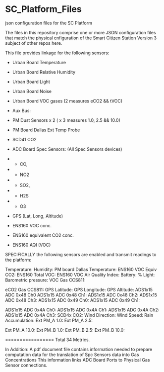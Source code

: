 # SC_Platform_Files
json configuration files for the SC Platform

The files in this repository comprise one or more JSON configuration files that match the physical cnfiguration of the 
Smart Citizen Station Version 3 subject of other repos here.

This file provides linkage for the following sensors:

- Urban Board Temperature
- Urban Board Relative Humidity
- Urban Board Light
- Urban Board Noise
- Urban Board VOC gases (2 measures eCO2 && tVOC)

- Aux Bus:
- PM Dust Sensors x 2 ( x 3 measures 1.0, 2.5 && 10.0)
- PM Board Dallas Ext Temp Probe
- SCD41 CO2
- ADC Board Spec Sensors: (All Spec Sensors devices)
- - CO,
- - NO2
- - SO2,
- - H2S
- - O3

- GPS (Lat, Long, Altitude)

- ENS160 VOC conc.
- ENS160 equivalent CO2 conc.
- ENS160 AQI (VOC)


SPECIFICALLY the following sensors are enabled and transmit readings to the platform:

Temperature: 
Humidity: 
PM board Dallas Temperature: 
ENS160 VOC Equiv CO2: 
ENS160 Total VOC: 
ENS160 VOC Air Quality Index:
Battery:  %
Light: 
Barometric pressure: 
VOC Gas CCS811:

eCO2 Gas CCS811: 
GPS Latitude: 
GPS Longitude:
GPS Altitude: 
ADS1x15 ADC 0x48 Ch0
ADS1x15 ADC 0x48 Ch1:
ADS1x15 ADC 0x48 Ch2: 
ADS1x15 ADC 0x48 Ch3: 
ADS1x15 ADC 0x49 Ch0:
ADS1x15 ADC 0x49 Ch1: 

ADS1x15 ADC 0x4A Ch0: 
ADS1x15 ADC 0x4A Ch1: 
ADS1x15 ADC 0x4A Ch2: 
ADS1x15 ADC 0x4A Ch3: 
SCD4x CO2: 
Wind Direction: 
Wind Speed: 
Rain Accumulation: 
Ext PM_A 1.0: 
Ext PM_A 2.5: 

Ext PM_A 10.0: 
Ext PM_B 1.0: 
Ext PM_B 2.5: 
Ext PM_B 10.0:

=================
Total 34 Metrics.

In Addition: A pdf document file contains information needed to prepare computation data for the translation of Spc Sensors data into Gas Concentrations
This information links ADC Board Ports to Physical Gas Sensor connections.


